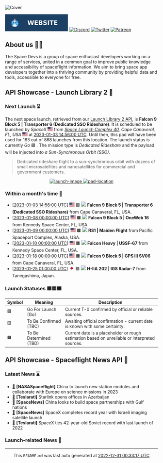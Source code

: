 ![Cover](https://raw.githubusercontent.com/TheSpaceDevs/Tutorials/main/assets/tsd_cover.png)


[![Website](https://raw.githubusercontent.com/TheSpaceDevs/Tutorials/e36b2c250ce7fcd4a801c1ed6cb1f9f9d031696b/assets/badge_tsd_website.svg)](https://thespacedevs.com/)
[![Discord](https://img.shields.io/badge/Discord-%237289DA.svg?style=for-the-badge&logo=discord&logoColor=white)](https://discord.gg/p7ntkNA)
[![Twitter](https://img.shields.io/badge/Twitter-%231DA1F2.svg?style=for-the-badge&logo=Twitter&logoColor=white)](https://twitter.com/TheSpaceDevs)
[![Patreon](https://img.shields.io/badge/Patreon-F96854?style=for-the-badge&logo=patreon&logoColor=white)](https://www.patreon.com/TheSpaceDevs)

## About us 🧑‍🚀
The Space Devs is a group of space enthusiast developers working on a range of
services, united in a common goal to improve public knowledge and accessibility
of spaceflight information. We aim to bring space app developers together into a
thriving community by providing helpful data and tools, accessible to everyone
for free.

## API Showcase - Launch Library 2 🚀

### Next Launch ⌛
The next space launch, retrieved from our
<a href="https://thespacedevs.com/llapi">Launch Library 2 API</a>, is
**Falcon 9 Block 5 | Transporter 6 (Dedicated SSO Rideshare)**. It is scheduled to be launched by *SpaceX*
<img width="17" src="https://raw.githubusercontent.com/lipis/flag-icons/main/flags/4x3/us.svg" />
from *<a href="https://en.wikipedia.org/wiki/Cape_Canaveral_Air_Force_Station_Space_Launch_Complex_40">Space Launch Complex 40</a>, Cape Canaveral, FL, USA*
<img width="17" src="https://raw.githubusercontent.com/lipis/flag-icons/main/flags/4x3/us.svg" />
at <a href="https://www.timeanddate.com/worldclock/fixedtime.html?iso=20230103T145600">2023-01-03 14:56:00 UTC</a>.  Until
then, this pad will have been used for 163
out of 868 launches from this location. The launch status is currently
*Go* 🟩 . The mission type is
*Dedicated Rideshare* and the payload will be injected
into *a Sun-Synchronous Orbit
(SSO)*.
<br>
<blockquote>
  Dedicated rideshare flight to a sun-synchronous orbit with dozens of small microsatellites and nanosatellites for commercial and government customers.
</blockquote>

<p float="left" align="center">
  <a href="https://en.wikipedia.org/wiki/Falcon_9" >
    <img alt="launch-image" height="200" src="https://spacelaunchnow-prod-east.nyc3.digitaloceanspaces.com/media/launcher_images/falcon_9_block__image_20210506060831.jpg" />
  </a>
  <a href="http://maps.google.com/maps?q=28.56194122,-80.57735736" >
    <img alt="pad-location" height="200" src="https://spacelaunchnow-prod-east.nyc3.digitaloceanspaces.com/media/launch_images/location_12_20200803142519.jpg"  />
  </a>
</p>

### Within a month's time 📅
- \[<a href="https://www.timeanddate.com/worldclock/fixedtime.html?iso=20230103T145600">2023-01-03 14:56:00 UTC</a>\]  <img width="17" src="https://raw.githubusercontent.com/lipis/flag-icons/main/flags/4x3/us.svg" /> 🟩  <a href="https://www.google.com/calendar/render?action=TEMPLATE&text=Falcon 9 Block 5 | Transporter 6 (Dedicated SSO Rideshare)&location=Cape Canaveral, FL, USA&dates=20230103T145600Z%2F20230103T145600Z"><img border="0" width="15" src="https://upload.wikimedia.org/wikipedia/commons/a/a5/Google_Calendar_icon_%282020%29.svg"></a> **Falcon 9 Block 5 | Transporter 6 (Dedicated SSO Rideshare)** from Cape Canaveral, FL, USA.
- \[<a href="https://www.timeanddate.com/worldclock/fixedtime.html?iso=20230108T000000">2023-01-08 00:00:00 UTC</a>\]  <img width="17" src="https://raw.githubusercontent.com/lipis/flag-icons/main/flags/4x3/us.svg" /> 🟧  <a href="https://www.google.com/calendar/render?action=TEMPLATE&text=Falcon 9 Block 5 | OneWeb 16&location=Kennedy Space Center, FL, USA&dates=20230108T000000Z%2F20230108T000000Z"><img border="0" width="15" src="https://upload.wikimedia.org/wikipedia/commons/a/a5/Google_Calendar_icon_%282020%29.svg"></a> **Falcon 9 Block 5 | OneWeb 16** from Kennedy Space Center, FL, USA.
- \[<a href="https://www.timeanddate.com/worldclock/fixedtime.html?iso=20230109T000000">2023-01-09 00:00:00 UTC</a>\]  <img width="17" src="https://raw.githubusercontent.com/lipis/flag-icons/main/flags/4x3/us.svg" /> 🟧  <a href="https://www.google.com/calendar/render?action=TEMPLATE&text=RS1 | Maiden Flight&location=Pacific Spaceport Complex, Alaska, USA&dates=20230109T000000Z%2F20230109T000000Z"><img border="0" width="15" src="https://upload.wikimedia.org/wikipedia/commons/a/a5/Google_Calendar_icon_%282020%29.svg"></a> **RS1 | Maiden Flight** from Pacific Spaceport Complex, Alaska, USA.
- \[<a href="https://www.timeanddate.com/worldclock/fixedtime.html?iso=20230110T000000">2023-01-10 00:00:00 UTC</a>\]  <img width="17" src="https://raw.githubusercontent.com/lipis/flag-icons/main/flags/4x3/us.svg" /> 🟧  <a href="https://www.google.com/calendar/render?action=TEMPLATE&text=Falcon Heavy | USSF-67&location=Kennedy Space Center, FL, USA&dates=20230110T000000Z%2F20230110T000000Z"><img border="0" width="15" src="https://upload.wikimedia.org/wikipedia/commons/a/a5/Google_Calendar_icon_%282020%29.svg"></a> **Falcon Heavy | USSF-67** from Kennedy Space Center, FL, USA.
- \[<a href="https://www.timeanddate.com/worldclock/fixedtime.html?iso=20230118T000000">2023-01-18 00:00:00 UTC</a>\]  <img width="17" src="https://raw.githubusercontent.com/lipis/flag-icons/main/flags/4x3/us.svg" /> 🟧  <a href="https://www.google.com/calendar/render?action=TEMPLATE&text=Falcon 9 Block 5 | GPS III SV06&location=Cape Canaveral, FL, USA&dates=20230118T000000Z%2F20230118T000000Z"><img border="0" width="15" src="https://upload.wikimedia.org/wikipedia/commons/a/a5/Google_Calendar_icon_%282020%29.svg"></a> **Falcon 9 Block 5 | GPS III SV06** from Cape Canaveral, FL, USA.
- \[<a href="https://www.timeanddate.com/worldclock/fixedtime.html?iso=20230125T010000">2023-01-25 01:00:00 UTC</a>\]  <img width="17" src="https://raw.githubusercontent.com/lipis/flag-icons/main/flags/4x3/jp.svg" /> 🟩  <a href="https://www.google.com/calendar/render?action=TEMPLATE&text=H-IIA 202 | IGS Radar-7&location=Tanegashima, Japan&dates=20230125T010000Z%2F20230125T030000Z"><img border="0" width="15" src="https://upload.wikimedia.org/wikipedia/commons/a/a5/Google_Calendar_icon_%282020%29.svg"></a> **H-IIA 202 | IGS Radar-7** from Tanegashima, Japan.


### Launch Statuses 🟩🟨🟧
<p align="center">
    <table class="tg">
    <thead>
      <tr>
        <th class="tg-0pky">Symbol</th>
        <th class="tg-0pky">Meaning</th>
        <th class="tg-0pky">Description</th>
      </tr>
    </thead>
    <tbody>
      <tr>
        <td class="tg-0pky">🟩</td>
        <td class="tg-0pky">Go For Launch (Go)</td>
        <td class="tg-0pky">Current T-0 confirmed by official or reliable sources.</td>
      </tr>
      <tr>
        <td class="tg-0pky">🟨</td>
        <td class="tg-0pky">To Be Confirmed (TBC)</td>
        <td class="tg-0pky">Awaiting official confirmation - current date is known with some certainty.</td>
      </tr>
      <tr>
        <td class="tg-0pky">🟧</td>
        <td class="tg-0pky">To Be Determined (TBD)</td>
        <td class="tg-0pky">Current date is a placeholder or rough estimation based on unreliable or interpreted sources.</td>
      </tr>
    </tbody>
    </table>
</p>

## API Showcase - Spaceflight News API 📰

### Latest News ⌛
- <a href="https://www.nasaspaceflight.com/2022/12/china-2023/" >🔗</a> **[NASASpaceflight]** China to launch new station modules and collaborate with Europe on science missions in 2023
- <a href="https://www.teslarati.com/starlink-azerbaijan/" >🔗</a> **[Teslarati]** Starlink opens offices in Azerbaijan
- <a href="https://spacenews.com/china-looks-to-build-space-partnerships-with-gulf-nations/" >🔗</a> **[SpaceNews]** China looks to build space partnerships with Gulf nations
- <a href="https://spacenews.com/spacex-completes-record-year-with-israeli-imaging-satellite-launch/" >🔗</a> **[SpaceNews]** SpaceX completes record year with Israeli imaging satellite launch
- <a href="https://www.teslarati.com/spacex-ties-42-year-old-record-last-launch-2022/" >🔗</a> **[Teslarati]** SpaceX ties 42-year-old Soviet record with last launch of 2022


### Launch-related News 🚀



<hr>
  <div align="center">
  This <code>README.md</code> was last auto generated at <a href="https://www.timeanddate.com/worldclock/fixedtime.html?iso=20221231T003317">2022-12-31 00:33:17 UTC</a>
  <br>
  <!-- <a href="https://medium.com/@g.h.garrett" target="_blank">Learn to add space launches to your profile here!</a> -->
</div>